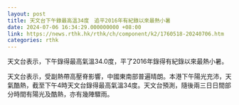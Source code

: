 ```yaml
---
layout: post
title: 天文台下午錄最高溫34度　追平2016年有紀錄以來最熱小暑
date: 2024-07-06 16:34:29.000000000 +08:00
link: https://news.rthk.hk/rthk/ch/component/k2/1760518-20240706.htm
categories: rthk
---
```


天文台表示，下午錄得最高氣溫34.0度，平了2016年錄得有紀錄以來最熱小暑。

天文台表示，受副熱帶高壓脊影響，中國東南部普遍晴朗。本港下午陽光充沛，天氣酷熱，截至下午4時天文台錄得最高氣溫34度。天文台預測，隨後兩三日日間部分時間有陽光及酷熱，亦有幾陣驟雨。

